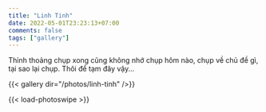 ```yaml
---
title: "Linh Tinh"
date: 2022-05-01T23:23:13+07:00
comments: false
tags: ["gallery"]
---
```


Thỉnh thoảng chụp xong cũng không nhớ chụp hôm nào, chụp về chủ đề gì, tại sao lại chụp. Thôi để tạm đây vậy...

{{< gallery dir="/photos/linh-tinh" />}}

{{< load-photoswipe >}}